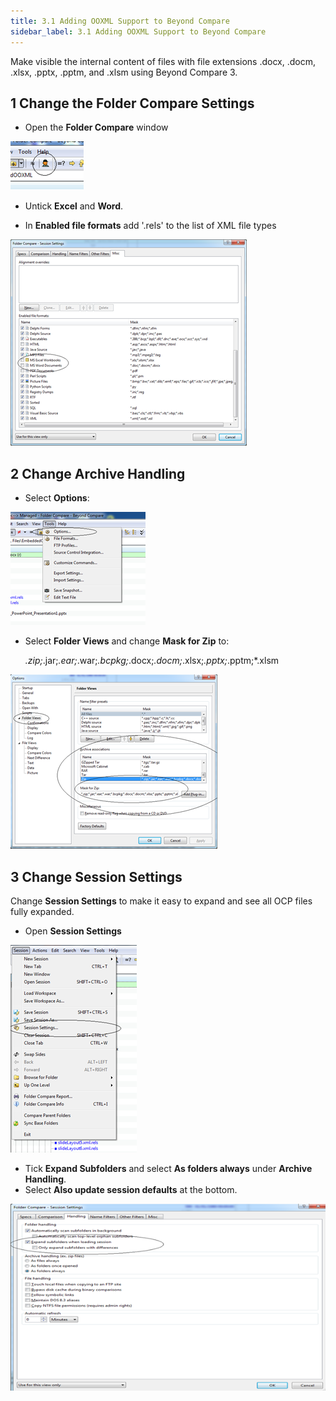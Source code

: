 ```yaml
---  
title: 3.1 Adding OOXML Support to Beyond Compare
sidebar_label: 3.1 Adding OOXML Support to Beyond Compare
---
```


Make visible the internal content of files with file extensions .docx, .docm, .xlsx, .pptx, .pptm, and .xlsm using Beyond Compare 3.

## 1 Change the Folder Compare Settings

- Open the **Folder Compare** window

![](adding_ooxml-01-folder_compare_window.png)

- Untick **Excel** and **Word**.

- In **Enabled file formats** add '.rels' to the list of XML file types

![](adding_ooxml-02-add_rels.png)

## 2 Change Archive Handling

- Select **Options**:

![](adding_ooxml-03-select_options.png)

- Select **Folder Views** and change **Mask for Zip** to:


    *.zip;*.jar;*.ear;*.war;*.bcpkg;*.docx;*.docm;*.xlsx;*.pptx;*.pptm;*.xlsm

![](adding_ooxml-04-mask_for_zip_file.png)

## 3 Change Session Settings

Change **Session Settings** to make it easy to expand and see all OCP files fully expanded.

- Open **Session Settings**

![](adding_ooxml-05-open_session_settings.png)

- Tick **Expand Subfolders** and select **As folders always** under **Archive Handling**. 
- Select **Also update session defaults** at the bottom.

![](adding_ooxml-06-update_session_defaults.png)
